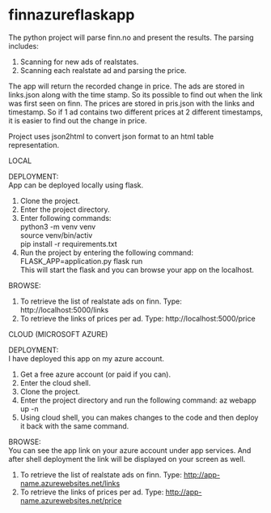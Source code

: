 # finnazureflaskapp

The python project will parse finn.no and present the results.
The parsing includes:
1. Scanning for new ads of realstates.
2. Scanning each realstate ad and parsing the price.

The app will return the recorded change in price. The ads are stored in links.json along with the time stamp. So its possible to find out when the link was first seen on finn. The prices are stored in pris.json with the links and timestamp. 
So if 1 ad contains two different prices at 2 different timestamps, it is easier to find out the change in price.


Project uses json2html to convert json format to an html table representation. 

LOCAL

DEPLOYMENT:<br />
App can be deployed locally using flask. 
1. Clone the project.
2. Enter the project directory.
3. Enter following commands: <br />
   python3 -m venv venv <br />
   source venv/bin/activ <br />
   pip install -r requirements.txt <br />
4. Run the project by entering the following command:   
   FLASK_APP=application.py flask run <br />
   This will start the flask and you can browse your app on the localhost.

BROWSE:<br />
1. To retrieve the list of realstate ads on finn. Type:
    http://localhost:5000/links
2. To retrieve the links of prices per ad. Type:
    http://localhost:5000/price
    
    
CLOUD (MICROSOFT AZURE)

DEPLOYMENT:<br />
I have deployed this app on my azure account. 
1. Get a free azure account (or paid if you can).
2. Enter the cloud shell.
3. Clone the project.
4. Enter the project directory and run the following command: 
   az webapp up -n <app-name>
5. Using cloud shell, you can makes changes to the code and then deploy it back with the same command.
  
BROWSE:<br />
You can see the app link on your azure account under app services. And after shell deployment the link will be displayed on your screen as well.
1. To retrieve the list of realstate ads on finn. Type:
    http://app-name.azurewebsites.net/links
2. To retrieve the links of prices per ad. Type:
    http://app-name.azurewebsites.net/price
